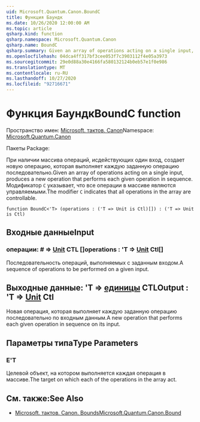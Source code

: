 ```yaml
---
uid: Microsoft.Quantum.Canon.BoundC
title: Функция Баундк
ms.date: 10/26/2020 12:00:00 AM
ms.topic: article
qsharp.kind: function
qsharp.namespace: Microsoft.Quantum.Canon
qsharp.name: BoundC
qsharp.summary: Given an array of operations acting on a single input, produces a new operation that performs each given operation in sequence. The modifier `C` indicates that all operations in the array are controllable.
ms.openlocfilehash: 04dca4ff317bf3cee053f7c3903112f4e05a3973
ms.sourcegitcommit: 29e0d88a30e4166fa580132124b0eb57e1f0e986
ms.translationtype: MT
ms.contentlocale: ru-RU
ms.lasthandoff: 10/27/2020
ms.locfileid: "92716671"
---
```

# <a name="boundc-function"></a><span data-ttu-id="2aa17-102">Функция Баундк</span><span class="sxs-lookup"><span data-stu-id="2aa17-102">BoundC function</span></span>

<span data-ttu-id="2aa17-103">Пространство имен: [Microsoft. тактов. Canon](xref:Microsoft.Quantum.Canon)</span><span class="sxs-lookup"><span data-stu-id="2aa17-103">Namespace: [Microsoft.Quantum.Canon](xref:Microsoft.Quantum.Canon)</span></span>

<span data-ttu-id="2aa17-104">Пакеты [](https://nuget.org/packages/)</span><span class="sxs-lookup"><span data-stu-id="2aa17-104">Package: [](https://nuget.org/packages/)</span></span>


<span data-ttu-id="2aa17-105">При наличии массива операций, исдействующих один вход, создает новую операцию, которая выполняет каждую заданную операцию последовательно.</span><span class="sxs-lookup"><span data-stu-id="2aa17-105">Given an array of operations acting on a single input, produces a new operation that performs each given operation in sequence.</span></span>
<span data-ttu-id="2aa17-106">Модификатор `C` указывает, что все операции в массиве являются управляемыми.</span><span class="sxs-lookup"><span data-stu-id="2aa17-106">The modifier `C` indicates that all operations in the array are controllable.</span></span>

```qsharp
function BoundC<'T> (operations : ('T => Unit is Ctl)[]) : ('T => Unit is Ctl)
```


## <a name="input"></a><span data-ttu-id="2aa17-107">Входные данные</span><span class="sxs-lookup"><span data-stu-id="2aa17-107">Input</span></span>

### <a name="operations--t--unit-ctl"></a><span data-ttu-id="2aa17-108">операции: # => [Unit](xref:microsoft.quantum.lang-ref.unit) CTL []</span><span class="sxs-lookup"><span data-stu-id="2aa17-108">operations : 'T => [Unit](xref:microsoft.quantum.lang-ref.unit) Ctl[]</span></span>

<span data-ttu-id="2aa17-109">Последовательность операций, выполняемых с заданным входом.</span><span class="sxs-lookup"><span data-stu-id="2aa17-109">A sequence of operations to be performed on a given input.</span></span>



## <a name="output--t--unit-ctl"></a><span data-ttu-id="2aa17-110">Выходные данные: 'T => [единицы](xref:microsoft.quantum.lang-ref.unit) CTL</span><span class="sxs-lookup"><span data-stu-id="2aa17-110">Output : 'T => [Unit](xref:microsoft.quantum.lang-ref.unit) Ctl</span></span>

<span data-ttu-id="2aa17-111">Новая операция, которая выполняет каждую заданную операцию последовательно по входным данным.</span><span class="sxs-lookup"><span data-stu-id="2aa17-111">A new operation that performs each given operation in sequence on its input.</span></span>

## <a name="type-parameters"></a><span data-ttu-id="2aa17-112">Параметры типа</span><span class="sxs-lookup"><span data-stu-id="2aa17-112">Type Parameters</span></span>

### <a name="t"></a><span data-ttu-id="2aa17-113">Е</span><span class="sxs-lookup"><span data-stu-id="2aa17-113">'T</span></span>

<span data-ttu-id="2aa17-114">Целевой объект, на котором выполняется каждая операция в массиве.</span><span class="sxs-lookup"><span data-stu-id="2aa17-114">The target on which each of the operations in the array act.</span></span>

## <a name="see-also"></a><span data-ttu-id="2aa17-115">См. также:</span><span class="sxs-lookup"><span data-stu-id="2aa17-115">See Also</span></span>

- [<span data-ttu-id="2aa17-116">Microsoft. тактов. Canon. Bounds</span><span class="sxs-lookup"><span data-stu-id="2aa17-116">Microsoft.Quantum.Canon.Bound</span></span>](xref:Microsoft.Quantum.Canon.Bound)